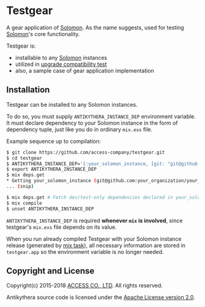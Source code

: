 # Testgear

A gear application of [Solomon]. As the name suggests, used for testing [Solomon]'s core functionality.

[Solomon]: https://github.com/access-company/solomon

Testgear is:

- installable to any [Solomon] instances
- utilized in [upgrade compatibility test][uct]
- also, a sample case of gear application implementation

[uct]: https://github.com/access-company/solomon/blob/master/local/mix/upgrade_compatibility_test.ex

## Installation

Testgear can be installed to any Solomon instances.

To do so, you must supply `ANTIKYTHERA_INSTANCE_DEP` environment variable.
It must declare dependency to your Solomon instance in the form of dependency tuple,
just like you do in ordinary `mix.exs` file.

Example sequence up to compilation:

```sh
$ git clone https://github.com/access-company/testgear.git
$ cd testgear
$ ANTIKYTHERA_INSTANCE_DEP='{:your_solomon_instance, [git: "git@github.com:your_organization/your_solomon_instance.git"]}'
$ export ANTIKYTHERA_INSTANCE_DEP
$ mix deps.get
* Getting your_solomon_instance (git@github.com:your_organization/your_solomon_instance.git)
... (snip)

$ mix deps.get # Fetch dev/test-only dependencies declared in your_solomon_instance
$ mix compile
$ unset ANTIKYTHERA_INSTANCE_DEP
```

`ANTIKYTHERA_INSTANCE_DEP` is required **whenever `mix` is involved**, since testgear's `mix.exs` file depends on its value.

When you run already compiled Testgear with your Solomon instance release (generated by [mix task][gr]),
all necessary information are stored in `testgear.app` so the environment variable is no longer needed.

[gr]: https://github.com/access-company/solomon/blob/master/core/mix/generate_release.ex

## Copyright and License

Copyright(c) 2015-2018 [ACCESS CO., LTD](https://www.access-company.com). All rights reserved.

Antikythera source code is licensed under the [Apache License version 2.0](./LICENSE).
